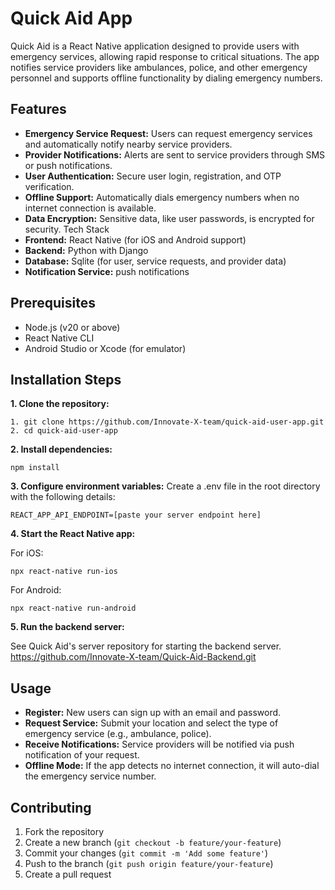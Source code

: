 # Quick Aid App
Quick Aid is a React Native application designed to provide users with emergency services, allowing rapid response to critical situations. The app notifies service providers like ambulances, police, and other emergency personnel and supports offline functionality by dialing emergency numbers.

## Features
* **Emergency Service Request:** Users can request emergency services and automatically notify nearby service providers.
* **Provider Notifications:** Alerts are sent to service providers through SMS or push notifications.
* **User Authentication:** Secure user login, registration, and OTP verification.
* **Offline Support:** Automatically dials emergency numbers when no internet connection is available.
* **Data Encryption:** Sensitive data, like user passwords, is encrypted for security.
Tech Stack
* **Frontend:** React Native (for iOS and Android support)
* **Backend:** Python with Django
* **Database:** Sqlite (for user, service requests, and provider data)
* **Notification Service:** push notifications

## Prerequisites
* Node.js (v20 or above)
* React Native CLI
* Android Studio or Xcode (for emulator)

## Installation Steps
**1. Clone the repository:**

```
1. git clone https://github.com/Innovate-X-team/quick-aid-user-app.git
2. cd quick-aid-user-app
```
**2. Install dependencies:**
```
npm install
```
**3. Configure environment variables:** Create a .env file in the root directory with the following details:

```
REACT_APP_API_ENDPOINT=[paste your server endpoint here]
```

**4. Start the React Native app:**

   For iOS:

```
npx react-native run-ios
```
   For Android:

```
npx react-native run-android
```
**5. Run the backend server:**

See Quick Aid's server repository for starting the backend server. https://github.com/Innovate-X-team/Quick-Aid-Backend.git

## Usage
* **Register:** New users can sign up with an email and password.
* **Request Service:** Submit your location and select the type of emergency service (e.g., ambulance, police).
* **Receive Notifications:** Service providers will be notified via push notification of your request.
* **Offline Mode:** If the app detects no internet connection, it will auto-dial the emergency service number.
## Contributing
1. Fork the repository
2. Create a new branch (`git checkout -b feature/your-feature`)
3. Commit your changes (`git commit -m 'Add some feature'`)
4. Push to the branch (`git push origin feature/your-feature`)
5. Create a pull request
